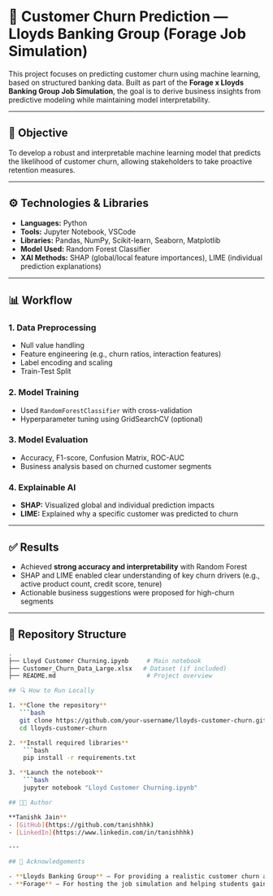 # 🧠 Customer Churn Prediction — Lloyds Banking Group (Forage Job Simulation)

This project focuses on predicting customer churn using machine learning, based on structured banking data. Built as part of the **Forage x Lloyds Banking Group Job Simulation**, the goal is to derive business insights from predictive modeling while maintaining model interpretability.

---

## 📌 Objective

To develop a robust and interpretable machine learning model that predicts the likelihood of customer churn, allowing stakeholders to take proactive retention measures.

---

## ⚙️ Technologies & Libraries

- **Languages:** Python  
- **Tools:** Jupyter Notebook, VSCode  
- **Libraries:** Pandas, NumPy, Scikit-learn, Seaborn, Matplotlib  
- **Model Used:** Random Forest Classifier  
- **XAI Methods:** SHAP (global/local feature importances), LIME (individual prediction explanations)

---

## 📊 Workflow

### 1. **Data Preprocessing**
- Null value handling
- Feature engineering (e.g., churn ratios, interaction features)
- Label encoding and scaling
- Train-Test Split

### 2. **Model Training**
- Used `RandomForestClassifier` with cross-validation
- Hyperparameter tuning using GridSearchCV (optional)

### 3. **Model Evaluation**
- Accuracy, F1-score, Confusion Matrix, ROC-AUC
- Business analysis based on churned customer segments

### 4. **Explainable AI**
- **SHAP:** Visualized global and individual prediction impacts
- **LIME:** Explained why a specific customer was predicted to churn

---

## ✅ Results

- Achieved **strong accuracy and interpretability** with Random Forest
- SHAP and LIME enabled clear understanding of key churn drivers (e.g., active product count, credit score, tenure)
- Actionable business suggestions were proposed for high-churn segments

---

## 📁 Repository Structure

```bash
.
├── Lloyd Customer Churning.ipynb     # Main notebook
├── Customer_Churn_Data_Large.xlsx   # Dataset (if included)
├── README.md                         # Project overview

## 🔍 How to Run Locally

1. **Clone the repository**
   ```bash
   git clone https://github.com/your-username/lloyds-customer-churn.git
   cd lloyds-customer-churn

2. **Install required libraries**
    ```bash
    pip install -r requirements.txt

3. **Launch the notebook**
    ```bash
    jupyter notebook "Lloyd Customer Churning.ipynb"

## 🧑‍💻 Author

**Tanishk Jain**  
- [GitHub](https://github.com/tanishhhk)  
- [LinkedIn](https://www.linkedin.com/in/tanishhhk)  

---

## 🙏 Acknowledgements

- **Lloyds Banking Group** – For providing a realistic customer churn analysis challenge through the Forage platform.  
- **Forage** – For hosting the job simulation and helping students gain hands-on experience in real-world data science tasks.  
